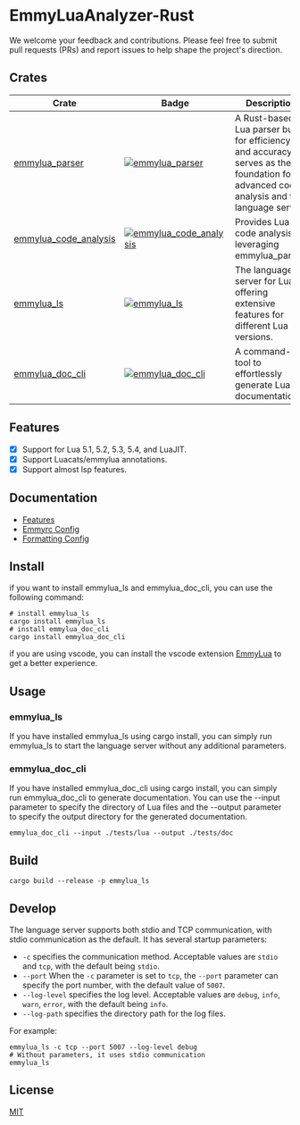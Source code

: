 # EmmyLuaAnalyzer-Rust

We welcome your feedback and contributions. Please feel free to submit pull requests (PRs) and report issues to help shape the project's direction.

## Crates

| Crate | Badge | Description |
| ----- | ----- | ----------- |
| [emmylua_parser](./crates/emmylua_parser) | [![emmylua_parser](https://img.shields.io/crates/v/emmylua_parser.svg)](https://crates.io/crates/emmylua_parser) | A Rust-based Lua parser built for efficiency and accuracy. It serves as the foundation for advanced code analysis and the language server. |
| [emmylua_code_analysis](./crates/emmylua_code_analysis) | [![emmylua_code_analysis](https://img.shields.io/crates/v/emmylua_code_analysis.svg)](https://crates.io/crates/emmylua_code_analysis) | Provides Lua code analysis by leveraging emmylua_parser. |
| [emmylua_ls](./crates/emmylua_ls) | [![emmylua_ls](https://img.shields.io/crates/v/emmylua_ls.svg)](https://crates.io/crates/emmylua_ls) | The language server for Lua, offering extensive features for different Lua versions. |
| [emmylua_doc_cli](./crates/emmylua_doc_cli/) | [![emmylua_doc_cli](https://img.shields.io/crates/v/emmylua_doc_cli.svg)](https://crates.io/crates/emmylua_doc_cli) | A command-line tool to effortlessly generate Lua API documentation. |

## Features

- [x] Support for Lua 5.1, 5.2, 5.3, 5.4, and LuaJIT.
- [x] Support Luacats/emmylua annotations.
- [x] Support almost lsp features.

## Documentation

- [Features](./docs/features/features_EN.md)
- [Emmyrc Config](./docs/config/emmyrc_json_EN.md)
- [Formatting Config](https://github.com/CppCXY/EmmyLuaCodeStyle/blob/master/README_EN.md)

## Install

if you want to install emmylua_ls and emmylua_doc_cli, you can use the following command:
```shell
# install emmylua_ls 
cargo install emmylua_ls
# install emmylua_doc_cli
cargo install emmylua_doc_cli
```

if you are using vscode, you can install the vscode extension [EmmyLua](https://marketplace.visualstudio.com/items?itemName=tangzx.emmylua) to get a better experience.

## Usage

### emmylua_ls

If you have installed emmylua_ls using cargo install, you can simply run emmylua_ls to start the language server without any additional parameters.

### emmylua_doc_cli

If you have installed emmylua_doc_cli using cargo install, you can simply run emmylua_doc_cli to generate documentation. You can use the --input parameter to specify the directory of Lua files and the --output parameter to specify the output directory for the generated documentation.

```shell
emmylua_doc_cli --input ./tests/lua --output ./tests/doc
```

## Build

```shell
cargo build --release -p emmylua_ls
```

## Develop

The language server supports both stdio and TCP communication, with stdio communication as the default. It has several startup parameters:
- `-c` specifies the communication method. Acceptable values are `stdio` and `tcp`, with the default being `stdio`.
- `--port` When the `-c` parameter is set to `tcp`, the `--port` parameter can specify the port number, with the default value of `5007`.
- `--log-level` specifies the log level. Acceptable values are `debug`, `info`, `warn`, `error`, with the default being `info`.
- `--log-path` specifies the directory path for the log files.

For example:

```shell
emmylua_ls -c tcp --port 5007 --log-level debug
# Without parameters, it uses stdio communication
emmylua_ls
```

## License

[MIT](./LICENSE)

